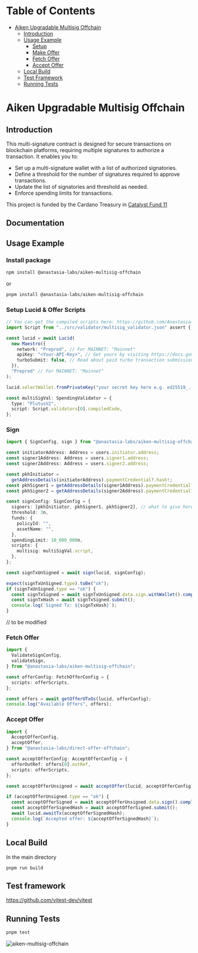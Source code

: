 # Table of Contents

- [Aiken Upgradable Multisig Offchain](#aiken-upgradable-multisig-offchain)
  - [Introduction](#introduction)
  - [Usage Example](#usage-example)
    - [Setup](#setup-lucid--offer-scripts)
    - [Make Offer](#make-offer)
    - [Fetch Offer](#fetch-offer)
    - [Accept Offer](#accept-offer)
  - [Local Build](#local-build)
  - [Test Framework](#test-framework)
  - [Running Tests](#running-tests)

# Aiken Upgradable Multisig Offchain

## Introduction

This multi-signature contract is designed for secure transactions on blockchain platforms, requiring multiple signatures to authorize a transaction. It enables you to:

- Set up a multi-signature wallet with a list of authorized signatories.
- Define a threshold for the number of signatures required to approve transactions.
- Update the list of signatories and threshold as needed.
- Enforce spending limits for transactions.

This project is funded by the Cardano Treasury in [Catalyst Fund 11](https://projectcatalyst.io/funds/11/cardano-use-cases-product/anastasia-labs-x-maestro-plug-n-play-20)

## Documentation

## Usage Example

### Install package

```sh
npm install @anastasia-labs/aiken-multisig-offchain
```

or

```sh
pnpm install @anastasia-labs/aiken-multisig-offchain
```

### Setup Lucid & Offer Scripts

```ts
// You can get the compiled scripts here: https://github.com/Anastasia-Labs/direct-offer/tree/master/compiled
import Script from "../src/validator/multisig_validator.json" assert { type: "json" };

const lucid = await Lucid(
  new Maestro({
    network: "Preprod", // For MAINNET: "Mainnet"
    apiKey: "<Your-API-Key>", // Get yours by visiting https://docs.gomaestro.org/docs/Getting-started/Sign-up-login
    turboSubmit: false, // Read about paid turbo transaction submission feature at https://docs.gomaestro.org/docs/Dapp%20Platform/Turbo%20Transaction
  }),
  "Preprod" // For MAINNET: "Mainnet"
);

lucid.selectWallet.fromPrivateKey("your secret key here e.g. ed25519_...");

const multiSigVal: SpendingValidator = {
  type: "PlutusV2",
  script: Script.validators[0].compiledCode,
};
```

### Sign

```ts
import { SignConfig, sign } from "@anastasia-labs/aiken-multisig-offchain";

const initiatorAddress: Address = users.initiator.address;
const signer1Address: Address = users.signer1.address;
const signer2Address: Address = users.signer2.address;

const pkhInitiator =
  getAddressDetails(initiatorAddress).paymentCredential?.hash!;
const pkhSigner1 = getAddressDetails(signer1Address).paymentCredential?.hash!;
const pkhSigner2 = getAddressDetails(signer2Address).paymentCredential?.hash!;

const signConfig: SignConfig = {
  signers: [pkhInitiator, pkhSigner1, pkhSigner2], // what to give here
  threshold: 3n,
  funds: {
    policyId: "",
    assetName: "",
  },
  spendingLimit: 10_000_000n,
  scripts: {
    multisig: multiSigVal.script,
  },
};

const signTxUnSigned = await sign(lucid, signConfig);

expect(signTxUnSigned.type).toBe("ok");
if (signTxUnSigned.type == "ok") {
  const signTxSigned = await signTxUnSigned.data.sign.withWallet().complete();
  const signTxHash = await signTxSigned.submit();
  console.log(`Signed Tx: ${signTxHash}`);
}
```

// to be modified

### Fetch Offer

```ts
import {
  ValidateSignConfig,
  validateSign,
} from "@anastasia-labs/aiken-multisig-offchain";

const offerConfig: FetchOfferConfig = {
  scripts: offerScripts,
};

const offers = await getOfferUTxOs(lucid, offerConfig);
console.log("Available Offers", offers);
```

### Accept Offer

```ts
import {
  AcceptOfferConfig,
  acceptOffer,
} from "@anastasia-labs/direct-offer-offchain";

const acceptOfferConfig: AcceptOfferConfig = {
  offerOutRef: offers[0].outRef,
  scripts: offerScripts,
};

const acceptOfferUnsigned = await acceptOffer(lucid, acceptOfferConfig);

if (acceptOfferUnsigned.type == "ok") {
  const acceptOfferSigned = await acceptOfferUnsigned.data.sign().complete();
  const acceptOfferSignedHash = await acceptOfferSigned.submit();
  await lucid.awaitTx(acceptOfferSignedHash);
  console.log(`Accepted offer: ${acceptOfferSignedHash}`);
}
```

## Local Build

In the main directory

```
pnpm run build
```

## Test framework

https://github.com/vitest-dev/vitest

## Running Tests

```sh
pnpm test
```

![aiken-multisig-offchain](/assets/gifs/aiken-multisig-offchain.gif)

